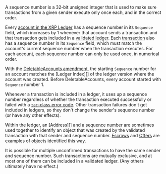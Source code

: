 A sequence number is a 32-bit unsigned integer that is used to make sure transactions from a given sender execute only once each, and in the correct order.

Every [account in the XRP Ledger](accounts.html) has a sequence number in its `Sequence` field, which increases by 1 whenever that account sends a transaction and that transaction gets included in a [validated ledger](ledgers.html). Each [transaction](transaction-basics.html) also has a sequence number in its `Sequence` field, which must match the account's current sequence number when the transaction executes. For each account, each sequence number can only be used once, in numerical order.

With the [DeletableAccounts amendment](known-amendments.html#deletableaccounts), the starting `Sequence` number for an account matches the [Ledger Index][] of the ledger version where the account was created. Before DeletableAccounts, every account started with `Sequence` number 1.

Whenever a transaction is included in a ledger, it uses up a sequence number regardless of whether the transaction executed successfully or failed with a [`tec`-class error code](tec-codes.html). Other transaction failures don't get included in ledgers, so they don't change the sender's sequence number (or have any other effects).

Within the ledger, an [Address][] and a sequence number are sometimes used together to identify an object that was created by the validated transaction with that sender and sequence number. [Escrows](escrow.html) and [Offers](offers.html) are examples of objects identified this way.

It is possible for multiple unconfirmed transactions to have the same sender and sequence number. Such transactions are mutually exclusive, and at most one of them can be included in a validated ledger. (Any others ultimately have no effect.)
